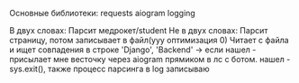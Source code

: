 Основные библиотеки: 
requests
aiogram
logging

В двух словах:
Парсит медрокет/student
Не в двух словах:
Парсит страницу, потом записывает в файл(ууу оптимизация 0)
Читает с файла и ищет совпадения в строке 'Django', 'Backend' -> если нашел - присылает мне весточку через aiogram прямиком в лс с ботом.
нашел - sys.exit(), также процесс парсинга в log записываю
